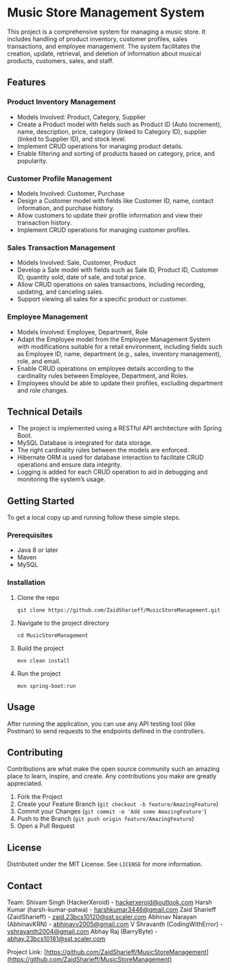 # Music Store Management System

This project is a comprehensive system for managing a music store. It includes handling of product inventory, customer profiles, sales transactions, and employee management. The system facilitates the creation, update, retrieval, and deletion of information about musical products, customers, sales, and staff.

## Features

### Product Inventory Management
- Models Involved: Product, Category, Supplier
- Create a Product model with fields such as Product ID (Auto Increment), name, description, price, category (linked to Category ID), supplier (linked to Supplier ID), and stock level.
- Implement CRUD operations for managing product details.
- Enable filtering and sorting of products based on category, price, and popularity.

### Customer Profile Management
- Models Involved: Customer, Purchase
- Design a Customer model with fields like Customer ID, name, contact information, and purchase history.
- Allow customers to update their profile information and view their transaction history.
- Implement CRUD operations for managing customer profiles.

### Sales Transaction Management
- Models Involved: Sale, Customer, Product
- Develop a Sale model with fields such as Sale ID, Product ID, Customer ID, quantity sold, date of sale, and total price.
- Allow CRUD operations on sales transactions, including recording, updating, and canceling sales.
- Support viewing all sales for a specific product or customer.

### Employee Management
- Models Involved: Employee, Department, Role
- Adapt the Employee model from the Employee Management System with modifications suitable for a retail environment, including fields such as Employee ID, name, department (e.g., sales, inventory management), role, and email.
- Enable CRUD operations on employee details according to the cardinality rules between Employee, Department, and Roles.
- Employees should be able to update their profiles, excluding department and role changes.

## Technical Details
- The project is implemented using a RESTful API architecture with Spring Boot.
- MySQL Database is integrated for data storage.
- The right cardinality rules between the models are enforced.
- Hibernate ORM is used for database interaction to facilitate CRUD operations and ensure data integrity.
- Logging is added for each CRUD operation to aid in debugging and monitoring the system’s usage.

## Getting Started
To get a local copy up and running follow these simple steps.

### Prerequisites
- Java 8 or later
- Maven
- MySQL

### Installation
1. Clone the repo
   ```
   git clone https://github.com/ZaidSharieff/MusicStoreManagement.git
   ```
2. Navigate to the project directory
   ```
   cd MusicStoreManagement
   ```
3. Build the project
   ```
   mvn clean install
   ```
4. Run the project
   ```
   mvn spring-boot:run
   ```

## Usage
After running the application, you can use any API testing tool (like Postman) to send requests to the endpoints defined in the controllers.

## Contributing
Contributions are what make the open source community such an amazing place to learn, inspire, and create. Any contributions you make are greatly appreciated.

1. Fork the Project
2. Create your Feature Branch (`git checkout -b feature/AmazingFeature`)
3. Commit your Changes (`git commit -m 'Add some AmazingFeature'`)
4. Push to the Branch (`git push origin feature/AmazingFeature`)
5. Open a Pull Request

## License
Distributed under the MIT License. See `LICENSE` for more information.

## Contact
Team:
Shivam Singh (HackerXeroid) - hackerxeroid@outlook.com
Harsh Kumar (harsh-kumar-patwa) - harshkumar3446@gmail.com
Zaid Sharieff (ZaidSharieff) - zaid.23bcs10120@sst.scaler.com
Abhinav Narayan (AbhinavKRN) - abhinavv2005@gmail.com
V Shravanth (CodingWithError) - vshravanth2004@gmail.com
Abhay Raj (BarryByte) - abhay.23bcs10181@sst.scaler.com

Project Link: [https://github.com/ZaidSharieff/MusicStoreManagement](https://github.com/ZaidSharieff/MusicStoreManagement)